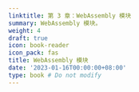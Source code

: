 ```yaml
---
linktitle: 第 3 章：WebAssembly 模块
summary: WebAssembly 模块。
weight: 4
draft: true
icon: book-reader
icon_pack: fas
title: WebAssembly 模块
date: '2023-01-16T00:00:00+08:00'
type: book # Do not modify
---
```


